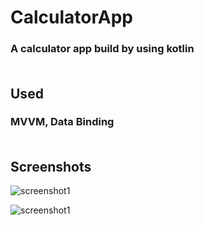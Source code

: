 # **CalculatorApp**

### A calculator app build by using kotlin <br/> <br/>

## **Used**

### MVVM, Data Binding <br/> <br/>

## **Screenshots**

![screenshot1](https://user-images.githubusercontent.com/111344082/184903719-a13653f0-61e4-4bb6-8008-60553af7c8e7.jpeg)

![screenshot1](https://user-images.githubusercontent.com/111344082/184903925-41863c08-50ec-4870-a77d-b9034a1021ee.jpeg)
